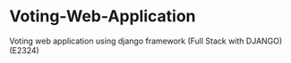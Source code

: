 # Voting-Web-Application
Voting web application using django framework  (Full Stack with DJANGO) (E2324)
